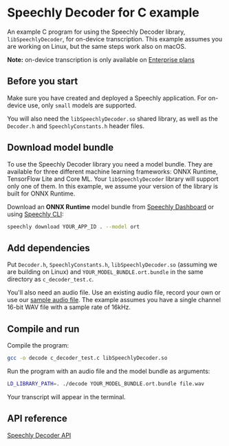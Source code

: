 # Speechly Decoder for C example

An example C program for using the Speechly Decoder library, `libSpeechlyDecoder`, for on-device transcription. This example assumes you are working on Linux, but the same steps work also on macOS.

**Note:** on-device transcription is only available on [Enterprise plans](https://www.speechly.com/pricing)

## Before you start

Make sure you have created and deployed a Speechly application. For on-device use, only `small` models are supported.

You will also need the `libSpeechlyDecoder.so` shared library, as well as the `Decoder.h` and `SpeechlyConstants.h` header files.

## Download model bundle

To use the Speechly Decoder library you need a model bundle. They are available for three different machine learning frameworks: ONNX Runtime, TensorFlow Lite and Core ML. Your `libSpeechlyDecoder` library will support only one of them. In this example, we assume your version of the library is built for ONNX Runtime.

Download an **ONNX Runtime** model bundle from [Speechly Dashboard](https://api.speechly.com/dashboard) or using [Speechly CLI](https://github.com/speechly/cli):

```bash 
speechly download YOUR_APP_ID . --model ort
```

## Add dependencies

Put `Decoder.h`, `SpeechlyConstants.h`, `libSpeechlyDecoder.so` (assuming we are building on Linux) and `YOUR_MODEL_BUNDLE.ort.bundle` in the same directory as `c_decoder_test.c`.

You'll also need an audio file. Use an existing audio file, record your own or use our [sample audio file](https://funny-kashata-6dcdf0.netlify.app/audio/ndgt.wav). The example assumes you have a single channel 16-bit WAV file with a sample rate of 16kHz.

## Compile and run

Compile the program:

```bash
gcc -o decode c_decoder_test.c libSpeechlyDecoder.so
```

Run the program with an audio file and the model bundle as arguments:

```bash
LD_LIBRARY_PATH=. ./decode YOUR_MODEL_BUNDLE.ort.bundle file.wav
```

Your transcript will appear in the terminal.

## API reference

[Speechly Decoder API](https://docs.speechly.com/reference/decoder/)
